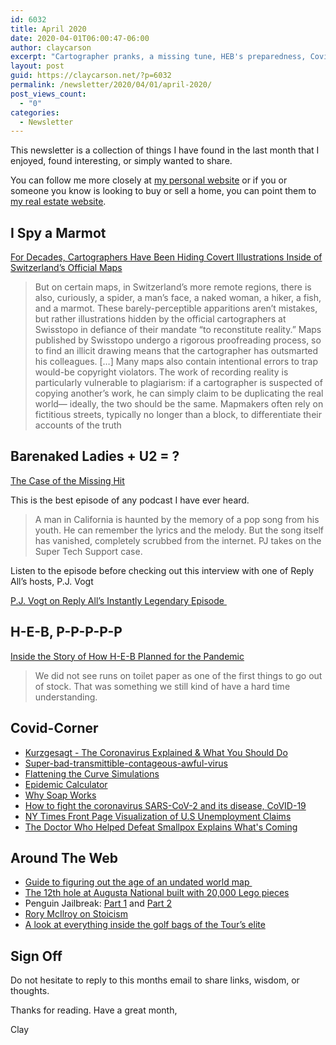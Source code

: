 ```yaml
---
id: 6032
title: April 2020
date: 2020-04-01T06:00:47-06:00
author: claycarson
excerpt: "Cartographer pranks, a missing tune, HEB's preparedness, Covid Corner"
layout: post
guid: https://claycarson.net/?p=6032
permalink: /newsletter/2020/04/01/april-2020/
post_views_count:
  - "0"
categories:
  - Newsletter
---
```

This newsletter is a collection of things I have found in the last month that I enjoyed, found interesting, or simply wanted to share.

You can follow me more closely at <a title="Personal Website" href="http://claycarson.net">my personal website</a> or if you or someone you know is looking to buy or sell a home, you can point them to <a title="Business Website " href="http://claycarson.com">my real estate website</a>.
<h2>I Spy a Marmot</h2>
<a href="https://eyeondesign.aiga.org/for-decades-cartographers-have-been-hiding-covert-illustrations-inside-of-switzerlands-official-maps/">For Decades, Cartographers Have Been Hiding Covert Illustrations Inside of Switzerland’s Official Maps</a>
<blockquote>But on certain maps, in Switzerland’s more remote regions, there is also, curiously, a spider, a man’s face, a naked woman, a hiker, a fish, and a marmot. These barely-perceptible apparitions aren’t mistakes, but rather illustrations hidden by the official cartographers at Swisstopo in defiance of their mandate “to reconstitute reality.” Maps published by Swisstopo undergo a rigorous proofreading process, so to find an illicit drawing means that the cartographer has outsmarted his colleagues.
[…]
Many maps also contain intentional errors to trap would-be copyright violators. The work of recording reality is particularly vulnerable to plagiarism: if a cartographer is suspected of copying another’s work, he can simply claim to be duplicating the real world— ideally, the two should be the same. Mapmakers often rely on fictitious streets, typically no longer than a block, to differentiate their accounts of the truth</blockquote>
<h2>Barenaked Ladies + U2 = ?</h2>
<a title="Reply All: The Case of the Missing Hit" href="https://gimletmedia.com/shows/reply-all/o2h8bx/158-the-case-of-the-missing-hit">The Case of the Missing Hit</a>

This is the best episode of any podcast I have ever heard.
<blockquote>A man in California is haunted by the memory of a pop song from his youth. He can remember the lyrics and the melody. But the song itself has vanished, completely scrubbed from the internet. PJ takes on the Super Tech Support case.</blockquote>
Listen to the episode before checking out this interview with one of Reply All’s hosts, P.J. Vogt

<a href="https://www.vulture.com/2020/03/reply-all-case-of-missing-hit-interview.html">P.J. Vogt on Reply All’s Instantly Legendary Episode&nbsp;</a>
<h2>H-E-B, P-P-P-P-P</h2>
<a href="https://www.texasmonthly.com/food/heb-prepared-coronavirus-pandemic/">Inside the Story of How H-E-B Planned for the Pandemic</a>
<blockquote>We did not see runs on toilet paper as one of the first things to go out of stock. That was something we still kind of have a hard time understanding.</blockquote>
<h2>Covid-Corner</h2>
<ul>
 	<li><a title="Kurzgesagt - The Coronavirus Explained &amp; What You Should Do" href="https://www.youtube.com/watch?v=BtN-goy9VOY">Kurzgesagt - The Coronavirus Explained &amp; What You Should Do</a></li>
 	<li><a title="Super-bad-transmittible-contageous-awful-virus" href="https://twitter.com/petershankman/status/1243611688659750914">Super-bad-transmittible-contageous-awful-virus</a></li>
 	<li><a title="Flattening the Curve Simulations" href="https://www.washingtonpost.com/graphics/2020/world/corona-simulator/?itid=sf_coronavirus">Flattening the Curve Simulations</a></li>
 	<li><a title="Epidemic Calculator" href="http://gabgoh.github.io/COVID/index.html">Epidemic Calculator</a></li>
 	<li><a title="Why Soap Works" href="https://www.nytimes.com/2020/03/13/health/soap-coronavirus-handwashing-germs.html">Why Soap Works</a></li>
 	<li><a title="How to fight the coronavirus SARS-CoV-2 and its disease, CoVID-19" href="https://drive.google.com/file/d/1DqfSnlaW6N3GBc5YKyBOCGPfdqOsqk1G/view">How to fight the coronavirus SARS-CoV-2 and its disease, CoVID-19</a></li>
 	<li><a title="NY Times Front Page Visualization of U.S Unemployment Claims" href="https://static01.nyt.com/images/2020/03/27/nytfrontpage/scannat.pdf">NY Times Front Page Visualization of U.S Unemployment Claims</a></li>
 	<li><a title="The Doctor Who Helped Defeat Smallpox Explains What's Coming" href="https://www.wired.com/story/coronavirus-interview-larry-brilliant-smallpox-epidemiologist/">The Doctor Who Helped Defeat Smallpox Explains What's Coming</a></li>
</ul>
<h2>Around The Web</h2>
<ul>
 	<li><a title="Guide to figuring out the age of an undated world map" href="https://xkcd.com/1688/">Guide to figuring out the age of an undated world map&nbsp;</a></li>
 	<li><a title="The 12th hole at Augusta National built with 20,000 Lego pieces" href="https://www.youtube.com/watch?v=FWsakt21Opk">The 12th hole at Augusta National built with 20,000 Lego pieces</a></li>
 	<li>Penguin Jailbreak: <a title="Penguin Jailbreak Part 1" href="https://twitter.com/cottoncandaddy/status/1239998469948858368">Part 1</a> and <a title="Penguin Jailbreak Part 2" href="https://twitter.com/i/web/status/1239663996950773761">Part 2</a></li>
 	<li><a href="https://www.youtube.com/watch?v=tsegDV9aZvk">Rory McIlroy on Stoicism</a></li>
 	<li><a title="A look at everything inside the golf bags of the Tour’s elite" href="https://www.golf.com/gear/pros-bags/2020/03/03/whats-in-the-bag-golf-com-gallery/">A look at everything inside the golf bags of the Tour’s elite</a></li>
</ul>
<h2>Sign Off</h2>
Do not hesitate to reply to this months email to share links, wisdom, or thoughts.

Thanks for reading. Have a great month,

Clay